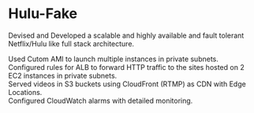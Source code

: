 # Hulu-Fake

Devised and Developed a scalable and highly available and fault tolerant Netflix/Hulu like full stack architecture.  

Used Cutom AMI to launch multiple instances in private subnets.  
Configured rules for ALB to forward HTTP traffic to the sites hosted on 2 EC2 instances in private subnets.   
Served videos in S3 buckets using CloudFront (RTMP) as CDN with Edge Locations.  
Configured CloudWatch alarms with detailed monitoring.  

